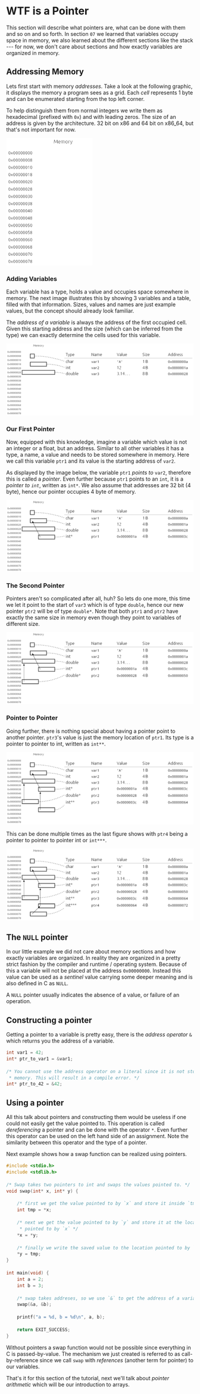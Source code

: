 # WTF is a Pointer

This section will describe what pointers are, what can be done with them and so
on and so forth. In section `07` we learned that variables occupy space in
memory, we also learned about the different sections like the stack --- for
now, we don't care about sections and how exactly variables are organized in
memory.

## Addressing Memory

Lets first start with memory *addresses*. Take a look at the following graphic,
it displays the memory a program sees as a grid. Each *cell* represents 1 byte
and can be enumerated starting from the top left corner.

To help distinguish them from normal integers we write them as hexadecimal
(prefixed with `0x`) and with leading zeros. The size of an address is given by
the architecture. 32 bit on x86 and 64 bit on x86_64, but that's not important
for now.

<img alt="Memory-0" src="gfx/memory-0.png" width="231" />

### Adding Variables

Each variable has a type, holds a value and occupies space somewhere in memory.
The next image illustrates this by showing 3 variables and a table, filled with
that information. Sizes, values and names are just example values, but the
concept should already look familiar.

The *address of a variable* is always the address of the first occupied cell.
Given this starting address and the size (which can be inferred from the type)
we can exactly determine the cells used for this variable.

![Memory-1](gfx/memory-1.png)

### Our First Pointer

Now, equipped with this knowledge, imagine a variable which value is not an
integer or a float, but an address. Similar to all other variables it has a
type, a name, a value and needs to be stored somewhere in memory. Here we call
this variable `ptr1` and its value is the starting address of `var2`.

As displayed by the image below, the variable `ptr1` *points to* `var2`,
therefore this is called a *pointer*. Even further because `ptr1` points to an
`int`, it is a *pointer to `int`*, written as `int*`. We also assume that
addresses are 32 bit (4 byte), hence our pointer occupies 4 byte of memory.

![Memory-2](gfx/memory-2.png)

### The Second Pointer

Pointers aren't so complicated after all, huh? So lets do one more, this time
we let it point to the start of `var3` which is of type `double`, hence our new
pointer `ptr2` will be of type `double*`. Note that both `ptr1` and `ptr2` have
exactly the same size in memory even though they point to variables of
different size.

![Memory-3](gfx/memory-3.png)

### Pointer to Pointer

Going further, there is nothing special about having a pointer point to another
pointer. `ptr3`'s value is just the memory location of `ptr1`. Its type is a
pointer to pointer to int, written as `int**`.

![Memory-4](gfx/memory-4.png)

This can be done multiple times as the last figure shows with `ptr4` being a
pointer to pointer to pointer int or `int***`.

![Memory-5](gfx/memory-5.png)

## The `NULL` pointer

In our little example we did not care about memory sections and how exactly
variables are organized. In reality they are organized in a pretty strict
fashion by the compiler and runtime / operating system. Because of this a
variable will not be placed at the address `0x00000000`. Instead this value can
be used as a *sentinel* value carrying some deeper meaning and is also defined
in C as `NULL`.

A `NULL` pointer usually indicates the absence of a value, or failure of an
operation.

## Constructing a pointer

Getting a pointer to a variable is pretty easy, there is the *address operator*
`&` which returns you the address of a variable.

```c
int var1 = 42;
int* ptr_to_var1 = &var1;

/* You cannot use the address operator on a literal since it is not stored in
 * memory. This will result in a compile error. */
int* ptr_to_42 = &42;
```

## Using a pointer

All this talk about pointers and constructing them would be useless if one
could not easily get the value pointed to. This operation is called
*dereferencing* a pointer and can be done with the operator `*`. Even further
this operator can be used on the left hand side of an assignment. Note the
similarity between this operator and the type of a pointer.

Next example shows how a swap function can be realized using pointers.

```c
#include <stdio.h>
#include <stdlib.h>

/* Swap takes two pointers to int and swaps the values pointed to. */
void swap(int* x, int* y) {

    /* first we get the value pointed to by `x` and store it inside `tmp` */
    int tmp = *x;

    /* next we get the value pointed to by `y` and store it at the location
     * pointed to by `x` */
    *x = *y;

    /* finally we write the saved value to the location pointed to by `y` */
    *y = tmp;
}

int main(void) {
    int a = 2;
    int b = 3;

    /* swap takes addreses, so we use `&` to get the address of a variable */
    swap(&a, &b);

    printf("a = %d, b = %d\n", a, b);

    return EXIT_SUCCESS;
}
```

Without pointers a swap function would not be possible since everything in C is
passed-by-value. The mechanism we just created is referred to as
call-by-reference since we call `swap` with *references* (another term for
pointer) to our variables.

That's it for this section of the tutorial, next we'll talk about *pointer
arithmetic* which will be our introduction to arrays.
